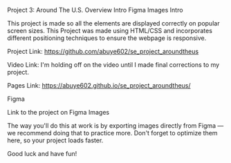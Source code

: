 Project 3: Around The U.S. Overview Intro Figma Images Intro

This project is made so all the elements are displayed correctly on popular screen sizes. This Project was made using HTML/CSS and incorporates different positioning techniques to ensure the webpage is responsive.

Project Link: https://github.com/abuye602/se_project_aroundtheus

Video Link: I'm holding off on the video until I made final corrections to my project.

Pages Link: https://abuye602.github.io/se_project_aroundtheus/

Figma

Link to the project on Figma Images

The way you'll do this at work is by exporting images directly from Figma — we recommend doing that to practice more. Don't forget to optimize them here, so your project loads faster.

Good luck and have fun!